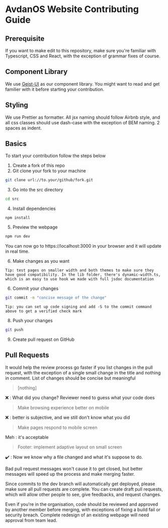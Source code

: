 # AvdanOS Website Contributing Guide

## Prerequisite

If you want to make edit to this repository, make sure you're familiar with Typescript, CSS and React, with the exception of grammar fixes of course.

## Component Library

We use [Geist-UI](https://geist-ui.dev/) as our component library. You might want to read and get familier with it before starting your contribution.

## Styling

We use Prettier as formatter. All jsx naming should follow Airbnb style, and all css classes should use dash-case with the exception of BEM naming. 2 spaces as indent.

## Basics

To start your contribution follow the steps below

1. Create a fork of this repo
2. Git clone your fork to your machine

```sh
git clone url://to.your/github/fork.git
```

3. Go into the src directory

```sh
cd src
```

4. Install dependencies

```shell
npm install
```

5. Preview the webpage

```sh
npm run dev
```

You can now go to https://localhost:3000 in your browser and it will update in real time.

6. Make changes as you want

`Tip: test pages on smaller width and both themes to make sure they have good compatibility. In the lib folder, there's dynamic-width.ts, which is an easy to use hook we made with full jsdoc documentation`

6. Commit your changes

```sh
git commit -m "concise message of the change"
```

`Tip: you can set up code signing and add -S to the commit command above to get a verified check mark`

8. Push your changes

```sh
git push
```

9. Create pull request on GitHub

## Pull Requests

 It would help the review process go faster if you list changes in the pull request, with the exception of a single small change in the title and nothing in comment. List of changes should be concise but meaningful

> [nothing]

❌ : What did you change? Reviewer need to guess what your code does

> Make browsing experience better on mobile

❌ : better is subjective, and we still don't know what you did

> Make pages respond to mobile screen

Meh : it's acceptable

> Footer: implement adaptive layout on small screen

✔️ : Now we know why a file changed and what it's suppose to do.

Bad pull request messages won't cause it to get closed, but better messages will speed up the process and make merging faster.

Since commits to the dev branch will automatically get deployed, please make sure all pull requests are complete. You can create draft pull requests, which will allow other people to see, give feedbacks, and request changes.

Even if you're in the organisation, code should be reviewed and approved by another member before merging, with exceptions of fixing a build fail or security breach. Complete redesign of an existing webpage will need approval from team lead.

